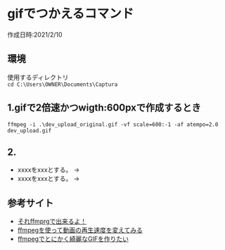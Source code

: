 # gifでつかえるコマンド
作成日時:2021/2/10

## 環境
使用するディレクトリ   
`cd C:\Users\OWNER\Documents\Captura`

## 1.gifで2倍速かつwigth:600pxで作成するとき
`ffmpeg -i .\dev_upload_original.gif -vf scale=600:-1 -af atempo=2.0 dev_upload.gif`

## 2.
* xxxxをxxxとする。
→
* xxxxをxxxとする。
→

## 参考サイト
- [それffmprgで出来るよ！](https://qiita.com/cha84rakanal/items/e84fe4eb6fbe2ae13fd8#)
- [ffmpegを使って動画の再生速度を変えてみる](http://fftest33.blog.fc2.com/blog-entry-36.html)
- [ffmpegでとにかく綺麗なGIFを作りたい](https://qiita.com/yusuga/items/ba7b5c2cac3f2928f040)
